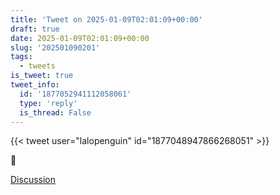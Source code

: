 ```yaml
---
title: 'Tweet on 2025-01-09T02:01:09+00:00'
draft: true
date: 2025-01-09T02:01:09+00:00
slug: '202501090201'
tags:
  - tweets
is_tweet: true
tweet_info:
  id: '1877052941112058061'
  type: 'reply'
  is_thread: False
---
```




{{< tweet user="lalopenguin" id="1877048947866268051" >}}

🙏

[Discussion](https://x.com/sytelus/status/1877052941112058061)
